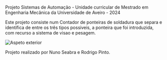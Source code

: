 Projeto Sistemas de Automação - Unidade curricular de Mestrado em Engenharia Mecânica da Universidade de Aveiro - 2024


Este projeto consiste num Contador de ponteiras de soldadura que separa e identifica de entre os três tipos possiveis, a ponteira que foi introduzida, com recurso a sistema de visao e pesagem. 

<img src="Imagens/sistema_componentes" alt="Aspeto exterior ">


Projeto realizado por Nuno Seabra e Rodrigo Pinto.
